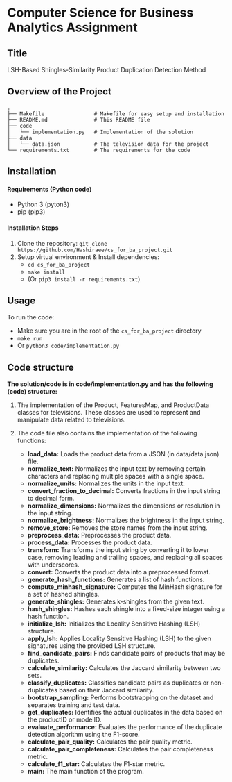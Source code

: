 # Computer Science for Business Analytics Assignment

## Title
LSH-Based Shingles-Similarity Product Duplication Detection Method

## Overview of the Project
```
.
├── Makefile                # Makefile for easy setup and installation
├── README.md               # This README file
├── code
│   └── implementation.py   # Implementation of the solution
├── data
│   └── data.json           # The television data for the project
└── requirements.txt        # The requirements for the code

```

## Installation
#### Requirements (Python code)
- Python 3 (pyton3)
- pip (pip3)

#### Installation Steps
1. Clone the repository: `git clone https://github.com/Hashiraee/cs_for_ba_project.git`
2. Setup virtual environment & Install dependencies:
    - `cd cs_for_ba_project`
    - `make install`
    - (Or `pip3 install -r requirements.txt`)

## Usage
To run the code:
- Make sure you are in the root of the `cs_for_ba_project` directory
- `make run`
- Or `python3 code/implementation.py`

## Code structure
**The solution/code is in code/implementation.py and has the following (code) structure:**
1. The implementation of the Product, FeaturesMap, and ProductData classes for
   televisions. These classes are used to represent and manipulate data related
   to televisions.

2. The code file also contains the implementation of the following functions:
    - **load_data:** Loads the product data from a JSON (in data/data.json) file.
    - **normalize_text:** Normalizes the input text by removing certain characters and replacing multiple spaces with a single space.
    - **normalize_units:** Normalizes the units in the input text.
    - **convert_fraction_to_decimal:** Converts fractions in the input string to decimal form.
    - **normalize_dimensions:** Normalizes the dimensions or resolution in the input string.
    - **normalize_brightness:** Normalizes the brightness in the input string.
    - **remove_store:** Removes the store names from the input string.
    - **preprocess_data:** Preprocesses the product data.
    - **process_data:** Processes the product data.
    - **transform:** Transforms the input string by converting it to lower case, removing leading and trailing spaces, and replacing all spaces with underscores.
    - **convert:** Converts the product data into a preprocessed format.
    - **generate_hash_functions:** Generates a list of hash functions.
    - **compute_minhash_signature:** Computes the MinHash signature for a set of hashed shingles.
    - **generate_shingles:** Generates k-shingles from the given text.
    - **hash_shingles:** Hashes each shingle into a fixed-size integer using a hash function.
    - **initialize_lsh:** Initializes the Locality Sensitive Hashing (LSH) structure.
    - **apply_lsh:** Applies Locality Sensitive Hashing (LSH) to the given signatures using the provided LSH structure.
    - **find_candidate_pairs:** Finds candidate pairs of products that may be duplicates.
    - **calculate_similarity:** Calculates the Jaccard similarity between two sets.
    - **classify_duplicates:** Classifies candidate pairs as duplicates or non-duplicates based on their Jaccard similarity.
    - **bootstrap_sampling:** Performs bootstrapping on the dataset and separates training and test data.
    - **get_duplicates:** Identifies the actual duplicates in the data based on the productID or modelID.
    - **evaluate_performance:** Evaluates the performance of the duplicate detection algorithm using the F1-score.
    - **calculate_pair_quality:** Calculates the pair quality metric.
    - **calculate_pair_completeness:** Calculates the pair completeness metric.
    - **calculate_f1_star:** Calculates the F1-star metric.
    - **main:** The main function of the program.
